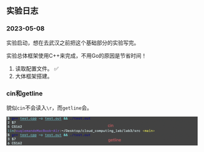 ## 实验日志

### 2023-05-08

实验启动，想在去武汉之前把这个基础部分的实验写完。

实验总体框架使用C++来完成，不用Go的原因是节省时间！

1. 读取配置文件。 ✅
2. 大体框架搭建。

### cin和getline

貌似`cin`不会读入`\r`，而`getline`会。

![image-20230508171950428](./img/实验日志/image-20230508171950428.png)